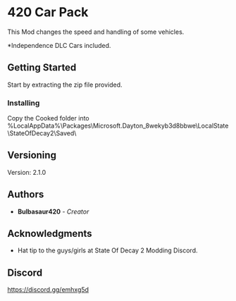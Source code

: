 # 420 Car Pack

This Mod changes the speed and handling of some vehicles.

*Independence DLC Cars included.

## Getting Started

Start by extracting the zip file provided.

### Installing

Copy the Cooked folder into %LocalAppData%\Packages\Microsoft.Dayton_8wekyb3d8bbwe\LocalState\StateOfDecay2\Saved\

## Versioning

Version: 2.1.0 

## Authors

* **Bulbasaur420** - *Creator*

## Acknowledgments

* Hat tip to the guys/girls at State Of Decay 2 Modding Discord.

## Discord
https://discord.gg/emhxg5d